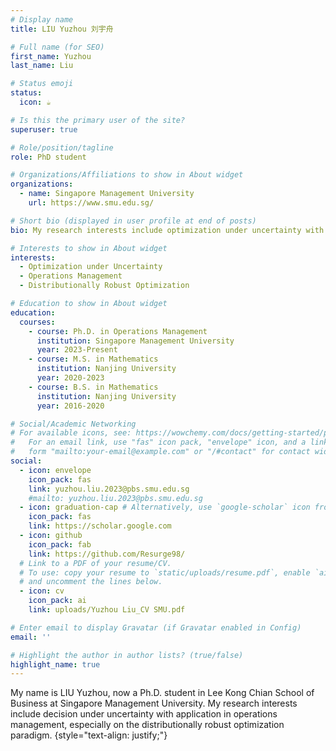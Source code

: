 ```yaml
---
# Display name
title: LIU Yuzhou 刘宇舟

# Full name (for SEO)
first_name: Yuzhou
last_name: Liu

# Status emoji
status:
  icon: ☕️

# Is this the primary user of the site?
superuser: true

# Role/position/tagline
role: PhD student

# Organizations/Affiliations to show in About widget
organizations:
  - name: Singapore Management University
    url: https://www.smu.edu.sg/

# Short bio (displayed in user profile at end of posts)
bio: My research interests include optimization under uncertainty with application in operations management.

# Interests to show in About widget
interests:
  - Optimization under Uncertainty
  - Operations Management
  - Distributionally Robust Optimization

# Education to show in About widget
education:
  courses:
    - course: Ph.D. in Operations Management
      institution: Singapore Management University
      year: 2023-Present
    - course: M.S. in Mathematics
      institution: Nanjing University
      year: 2020-2023
    - course: B.S. in Mathematics
      institution: Nanjing University
      year: 2016-2020

# Social/Academic Networking
# For available icons, see: https://wowchemy.com/docs/getting-started/page-builder/#icons
#   For an email link, use "fas" icon pack, "envelope" icon, and a link in the
#   form "mailto:your-email@example.com" or "/#contact" for contact widget.
social:
  - icon: envelope
    icon_pack: fas
    link: yuzhou.liu.2023@pbs.smu.edu.sg
    #mailto: yuzhou.liu.2023@pbs.smu.edu.sg
  - icon: graduation-cap # Alternatively, use `google-scholar` icon from `ai` icon pack
    icon_pack: fas
    link: https://scholar.google.com
  - icon: github
    icon_pack: fab
    link: https://github.com/Resurge98/
  # Link to a PDF of your resume/CV.
  # To use: copy your resume to `static/uploads/resume.pdf`, enable `ai` icons in `params.yaml`,
  # and uncomment the lines below.
  - icon: cv
    icon_pack: ai
    link: uploads/Yuzhou Liu_CV SMU.pdf

# Enter email to display Gravatar (if Gravatar enabled in Config)
email: ''

# Highlight the author in author lists? (true/false)
highlight_name: true
---
```


My name is LIU Yuzhou, now a Ph.D. student in Lee Kong Chian School of Business at Singapore Management University. My research interests include decision under uncertainty with application in operations management, especially on the distributionally robust optimization paradigm. 
{style="text-align: justify;"}
